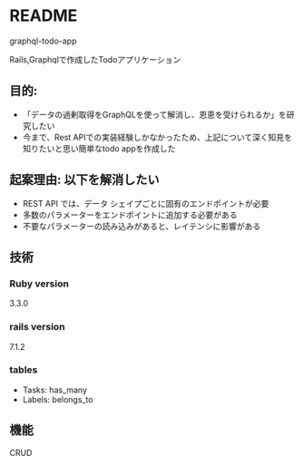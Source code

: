 
# README
graphql-todo-app

Rails,Graphqlで作成したTodoアプリケーション

## 目的:
- 「データの過剰取得をGraphQLを使って解消し、恩恵を受けられるか」を研究したい
- 今まで、Rest APIでの実装経験しかなかったため、上記について深く知見を知りたいと思い簡単なtodo appを作成した

## 起案理由: 以下を解消したい
- REST API では、データ シェイプごとに固有のエンドポイントが必要
- 多数のパラメーターをエンドポイントに追加する必要がある
- 不要なパラメーターの読み込みがあると、レイテンシに影響がある

## 技術
### Ruby version
3.3.0
### rails version
7.1.2
### tables
- Tasks: has_many
- Labels: belongs_to

## 機能
CRUD
